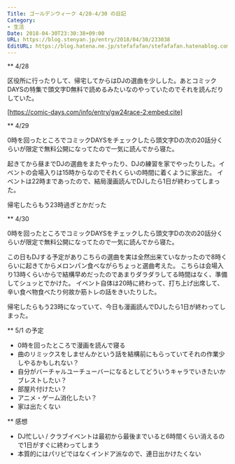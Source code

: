 ```yaml
---
Title: ゴールデンウィーク 4/28-4/30 の日記
Category:
- 生活
Date: 2018-04-30T23:30:38+09:00
URL: https://blog.stenyan.jp/entry/2018/04/30/233038
EditURL: https://blog.hatena.ne.jp/stefafafan/stefafafan.hatenablog.com/atom/entry/17391345971640155601
---
```


** 4/28

区役所に行ったりして、帰宅してからはDJの選曲を少しした。あとコミックDAYSの特集で頭文字D無料で読めるみたいなのやっていたのでそれを読んだりしていた。

[https://comic-days.com/info/entry/gw24race-2:embed:cite]

** 4/29

0時を回ったところでコミックDAYSをチェックしたら頭文字Dの次の20話分くらいが限定で無料公開になってたので一気に読んでから寝た。

起きてから昼までDJの選曲をまたやったり、DJの練習を家でやったりした。イベントの会場入りは15時からなのでそれくらいの時間に着くように家出た。
イベントは22時まであったので、結局漫画読んでDJしたら1日が終わってしまった。

帰宅したらもう23時過ぎとかだった

** 4/30 

0時を回ったところでコミックDAYSをチェックしたら頭文字Dの次の20話分くらいが限定で無料公開になってたので一気に読んでから寝た。

この日もDJする予定がありこちらの選曲を実は全然出来ていなかったので8時くらいに起きてからメロンパン食べながらちょっと選曲考えた。
こちらは会場入り13時くらいからで結構早めだったのであまりダラダラしてる時間はなく、準備してシュッとでかけた。
イベント自体は20時に終わって、打ち上げ出席して、辛い食べ物食べたり何故か筋トレの話をきいたりした。

帰宅したらもう23時になっていて、今日も漫画読んでDJしたら1日が終わってしまった。

** 5/1 の予定

- 0時を回ったところで漫画を読んで寝る
- 曲のリミックスをしませんかという話を結構前にもらっていてそれの作業少しやるかもしれない？
- 自分がバーチャルユーチューバーになるとしてどういうキャラでいきたいかブレストしたい？
- 部屋片付けたい？
- アニメ・ゲーム消化したい？
- 家は出たくない

** 感想
- DJ忙しい / クラブイベントは最初から最後までいると6時間くらい消えるので1日がすぐに終わってしまう
- 本質的にはパリピではなくインドア派なので、連日出かけたくない

